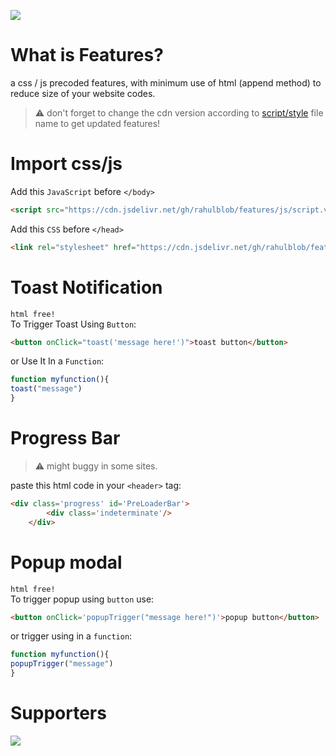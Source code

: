 <a href="https://www.buymeacoffee.com/coffeeforahul"><img src="https://img.buymeacoffee.com/button-api/?text=Buy Me A Coffee&emoji=&slug=coffeeforahul&button_colour=5F7FFF&font_colour=ffffff&font_family=Comic&outline_colour=000000&coffee_colour=FFDD00"/></a>
# What is Features?
a css / js precoded features, with minimum use of html (append method) to reduce size of your website codes.
> ⚠️ don't forget to change the cdn version according to <a href="https://github.com/rahulblob/features/tree/main/resources">script/style</a> file name to get updated features!

# Import css/js

Add this ```JavaScript``` before ```</body>```
```html
<script src="https://cdn.jsdelivr.net/gh/rahulblob/features/js/script.v1.js"></script>
```

Add this ```CSS``` before ```</head>```
```html
<link rel="stylesheet" href="https://cdn.jsdelivr.net/gh/rahulblob/features/css/style.v2.2.css"/>
```
# Toast Notification
```html free!```<br>
To Trigger Toast Using ```Button```:
```html
<button onClick="toast('message here!')">toast button</button>
```
or Use It In a ```Function```:
```js
function myfunction(){
toast("message")
}
```

# Progress Bar
> ⚠️ might buggy in some sites.

paste this html code in your ```<header>``` tag:
```html
<div class='progress' id='PreLoaderBar'>
        <div class='indeterminate'/>
    </div>
```
# Popup modal
```html free!```<br>
To trigger popup using ```button``` use:
```html
<button onClick='popupTrigger("message here!")'>popup button</button>
```
or trigger using in a ```function```:
```js
function myfunction(){
popupTrigger("message")
}
```
# Supporters
<a href="https://www.buymeacoffee.com/coffeeforahul"><img style="pointer-events:none;cursor:default;" src="https://img.buymeacoffee.com/button-api/?text=Total Coffees&emoji=&slug=coffeeforahul&button_colour=5F7FFF&font_colour=ffffff&font_family=Comic&outline_colour=000000&coffee_colour=FFDD00"/></a>
